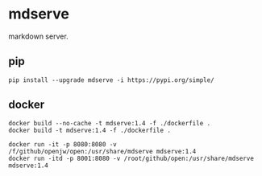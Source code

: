 # mdserve
markdown server.

## pip
```
pip install --upgrade mdserve -i https://pypi.org/simple/
```

## docker
```
docker build --no-cache -t mdserve:1.4 -f ./dockerfile .
docker build -t mdserve:1.4 -f ./dockerfile .

docker run -it -p 8080:8080 -v /f/github/openjw/open:/usr/share/mdserve mdserve:1.4
docker run -itd -p 8001:8080 -v /root/github/open:/usr/share/mdserve mdserve:1.4
```
